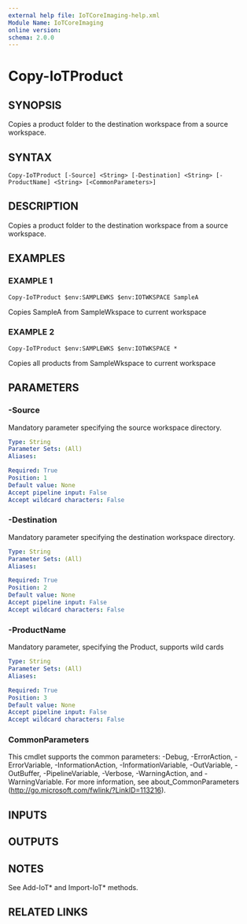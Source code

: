 ```yaml
---
external help file: IoTCoreImaging-help.xml
Module Name: IoTCoreImaging
online version:
schema: 2.0.0
---
```


# Copy-IoTProduct

## SYNOPSIS
Copies a product folder to the destination workspace from a source workspace.

## SYNTAX

```
Copy-IoTProduct [-Source] <String> [-Destination] <String> [-ProductName] <String> [<CommonParameters>]
```

## DESCRIPTION
Copies a product folder to the destination workspace from a source workspace.

## EXAMPLES

### EXAMPLE 1
```
Copy-IoTProduct $env:SAMPLEWKS $env:IOTWKSPACE SampleA
```

Copies SampleA from SampleWkspace to current workspace

### EXAMPLE 2
```
Copy-IoTProduct $env:SAMPLEWKS $env:IOTWKSPACE *
```

Copies all products from SampleWkspace to current workspace

## PARAMETERS

### -Source
Mandatory parameter specifying the source workspace directory.

```yaml
Type: String
Parameter Sets: (All)
Aliases:

Required: True
Position: 1
Default value: None
Accept pipeline input: False
Accept wildcard characters: False
```

### -Destination
Mandatory parameter specifying the destination workspace directory.

```yaml
Type: String
Parameter Sets: (All)
Aliases:

Required: True
Position: 2
Default value: None
Accept pipeline input: False
Accept wildcard characters: False
```

### -ProductName
Mandatory parameter, specifying the Product, supports wild cards

```yaml
Type: String
Parameter Sets: (All)
Aliases:

Required: True
Position: 3
Default value: None
Accept pipeline input: False
Accept wildcard characters: False
```

### CommonParameters
This cmdlet supports the common parameters: -Debug, -ErrorAction, -ErrorVariable, -InformationAction, -InformationVariable, -OutVariable, -OutBuffer, -PipelineVariable, -Verbose, -WarningAction, and -WarningVariable. For more information, see about_CommonParameters (http://go.microsoft.com/fwlink/?LinkID=113216).

## INPUTS

## OUTPUTS

## NOTES
See Add-IoT* and Import-IoT* methods.

## RELATED LINKS
